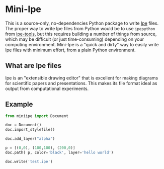 # Mini-Ipe

This is a source-only, no-dependencies Python package to write [Ipe](http://ipe.otfried.org/) files.
The proper way to write Ipe files from Python would be to use `ipepython` from [ipe-tools](https://github.com/otfried/ipe-tools), but this requires building a number of things from source, which may be difficult (or just time-consuming) depending on your computing environment.
Mini-Ipe is a "quick and dirty" way to easily write Ipe files with minimum effort, from a plain Python environment.

## What are Ipe files

Ipe is an "extensible drawing editor" that is excellent for making diagrams for scientific papers and presentations.
This makes its file format ideal as output from computational experiments.

## Example
```python
from miniipe import Document

doc = Document()
doc.import_stylefile()

doc.add_layer("alpha")

p = [(0,0), (100,100), (200,0)]
doc.path( p, color='black', layer='hello world')

doc.write('test.ipe')
```